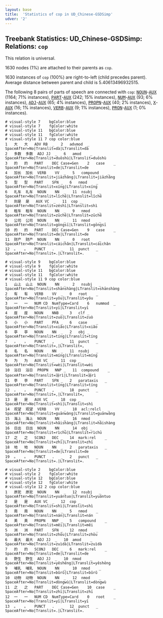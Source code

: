 ```yaml
---
layout: base
title:  'Statistics of cop in UD_Chinese-GSDSimp'
udver: '2'
---
```


## Treebank Statistics: UD_Chinese-GSDSimp: Relations: `cop`

This relation is universal.

1630 nodes (1%) are attached to their parents as `cop`.

1630 instances of `cop` (100%) are right-to-left (child precedes parent).
Average distance between parent and child is 5.40613496932515.

The following 8 pairs of parts of speech are connected with `cop`: <tt><a href="zh_gsdsimp-pos-NOUN.html">NOUN</a></tt>-<tt><a href="zh_gsdsimp-pos-AUX.html">AUX</a></tt> (1164; 71% instances), <tt><a href="zh_gsdsimp-pos-PART.html">PART</a></tt>-<tt><a href="zh_gsdsimp-pos-AUX.html">AUX</a></tt> (242; 15% instances), <tt><a href="zh_gsdsimp-pos-NUM.html">NUM</a></tt>-<tt><a href="zh_gsdsimp-pos-AUX.html">AUX</a></tt> (93; 6% instances), <tt><a href="zh_gsdsimp-pos-ADJ.html">ADJ</a></tt>-<tt><a href="zh_gsdsimp-pos-AUX.html">AUX</a></tt> (65; 4% instances), <tt><a href="zh_gsdsimp-pos-PROPN.html">PROPN</a></tt>-<tt><a href="zh_gsdsimp-pos-AUX.html">AUX</a></tt> (40; 2% instances), <tt><a href="zh_gsdsimp-pos-X.html">X</a></tt>-<tt><a href="zh_gsdsimp-pos-AUX.html">AUX</a></tt> (16; 1% instances), <tt><a href="zh_gsdsimp-pos-VERB.html">VERB</a></tt>-<tt><a href="zh_gsdsimp-pos-AUX.html">AUX</a></tt> (9; 1% instances), <tt><a href="zh_gsdsimp-pos-PRON.html">PRON</a></tt>-<tt><a href="zh_gsdsimp-pos-AUX.html">AUX</a></tt> (1; 0% instances).


~~~ conllu
# visual-style 7	bgColor:blue
# visual-style 7	fgColor:white
# visual-style 11	bgColor:blue
# visual-style 11	fgColor:white
# visual-style 11 7 cop	color:blue
1	大	大	ADV	RB	_	2	advmod	_	SpaceAfter=No|Translit=dà|LTranslit=dà
2	多数	多数	ADJ	JJ	_	6	amod	_	SpaceAfter=No|Translit=duōshù|LTranslit=duōshù
3	的	的	PART	DEC	Case=Gen	2	case	_	SpaceAfter=No|Translit=de|LTranslit=de
4	加长	加长	VERB	VV	_	5	compound	_	SpaceAfter=No|Translit=jiāzhǎng|LTranslit=jiāzhǎng
5	型	型	PART	SFN	_	6	nmod	_	SpaceAfter=No|Translit=xíng|LTranslit=xíng
6	礼车	礼车	NOUN	NN	_	11	nsubj	_	SpaceAfter=No|Translit=lǐchē|LTranslit=lǐchē
7	则是	是	AUX	VC	_	11	cop	_	SpaceAfter=No|Translit=zéshì|LTranslit=shì
8	租车	租车	NOUN	NN	_	9	nmod	_	SpaceAfter=No|Translit=zūchē|LTranslit=zūchē
9	公司	公司	NOUN	NN	_	11	nmod	_	SpaceAfter=No|Translit=gōngsī|LTranslit=gōngsī
10	的	的	PART	DEC	Case=Gen	9	case	_	SpaceAfter=No|Translit=de|LTranslit=de
11	财产	财产	NOUN	NN	_	0	root	_	SpaceAfter=No|Translit=cáichǎn|LTranslit=cáichǎn
12	。	。	PUNCT	.	_	11	punct	_	SpaceAfter=No|Translit=.|LTranslit=.

~~~


~~~ conllu
# visual-style 9	bgColor:blue
# visual-style 9	fgColor:white
# visual-style 11	bgColor:blue
# visual-style 11	fgColor:white
# visual-style 11 9 cop	color:blue
1	山上	山上	NOUN	NN	_	2	nsubj	_	SpaceAfter=No|Translit=shānshàng|LTranslit=shānshàng
2	有	有	VERB	VV	_	0	root	_	SpaceAfter=No|Translit=yǒu|LTranslit=yǒu
3	一	一	NUM	CD	NumType=Card	6	nummod	_	SpaceAfter=No|Translit=yī|LTranslit=yī
4	座	座	NOUN	NNB	_	3	clf	_	SpaceAfter=No|Translit=zuò|LTranslit=zuò
5	小	小	PART	PFA	_	6	case	_	SpaceAfter=No|Translit=xiǎo|LTranslit=xiǎo
6	亭	亭	NOUN	NN	_	2	obj	_	SpaceAfter=No|Translit=tíng|LTranslit=tíng
7	，	，	PUNCT	,	_	11	punct	_	SpaceAfter=No|Translit=,|LTranslit=,
8	名	名	NOUN	NN	_	11	nsubj	_	SpaceAfter=No|Translit=míng|LTranslit=míng
9	为	为	AUX	VC	_	11	cop	_	SpaceAfter=No|Translit=wèi|LTranslit=wèi
10	浴日	浴日	PROPN	NNP	_	11	compound	_	SpaceAfter=No|Translit=浴rì|LTranslit=浴rì
11	亭	亭	PART	SFN	_	2	parataxis	_	SpaceAfter=No|Translit=tíng|LTranslit=tíng
12	，	，	PUNCT	,	_	18	punct	_	SpaceAfter=No|Translit=,|LTranslit=,
13	是	是	AUX	VC	_	18	cop	_	SpaceAfter=No|Translit=shì|LTranslit=shì
14	观望	观望	VERB	VV	_	18	acl:relcl	_	SpaceAfter=No|Translit=guānwàng|LTranslit=guānwàng
15	海上	海上	NOUN	NN	_	16	nmod	_	SpaceAfter=No|Translit=hǎishàng|LTranslit=hǎishàng
16	日出	日出	NOUN	NN	_	14	obj	_	SpaceAfter=No|Translit=rìchū|LTranslit=rìchū
17	之	之	SCONJ	DEC	_	14	mark:rel	_	SpaceAfter=No|Translit=zhī|LTranslit=zhī
18	地	地	NOUN	NN	_	2	parataxis	_	SpaceAfter=No|Translit=de|LTranslit=de
19	。	。	PUNCT	.	_	2	punct	_	SpaceAfter=No|Translit=.|LTranslit=.

~~~


~~~ conllu
# visual-style 2	bgColor:blue
# visual-style 2	fgColor:white
# visual-style 12	bgColor:blue
# visual-style 12	fgColor:white
# visual-style 12 2 cop	color:blue
1	原驼	原驼	NOUN	NN	_	12	nsubj	_	SpaceAfter=No|Translit=yuántuo|LTranslit=yuántuo
2	是	是	AUX	VC	_	12	cop	_	SpaceAfter=No|Translit=shì|LTranslit=shì
3	南	南	NOUN	NN	_	5	nmod	_	SpaceAfter=No|Translit=nán|LTranslit=nán
4	美	美	PROPN	NNP	_	5	compound	_	SpaceAfter=No|Translit=měi|LTranslit=měi
5	洲	洲	PART	SFN	_	12	nmod	_	SpaceAfter=No|Translit=zhōu|LTranslit=zhōu
6	最大	最大	ADJ	JJ	_	10	amod	_	SpaceAfter=No|Translit=zuìdà|LTranslit=zuìdà
7	的	的	SCONJ	DEC	_	6	mark:rel	_	SpaceAfter=No|Translit=de|LTranslit=de
8	野生	野生	ADJ	JJ	_	10	nmod	_	SpaceAfter=No|Translit=yěshēng|LTranslit=yěshēng
9	哺乳	哺乳	NOUN	NN	_	10	nmod	_	SpaceAfter=No|Translit=bǔrǔ|LTranslit=bǔrǔ
10	动物	动物	NOUN	NN	_	12	nmod	_	SpaceAfter=No|Translit=dòngwù|LTranslit=dòngwù
11	之	之	PART	DEC	Case=Gen	10	case	_	SpaceAfter=No|Translit=zhī|LTranslit=zhī
12	一	一	NUM	CD	NumType=Card	0	root	_	SpaceAfter=No|Translit=yī|LTranslit=yī
13	。	。	PUNCT	.	_	12	punct	_	SpaceAfter=No|Translit=.|LTranslit=.

~~~


